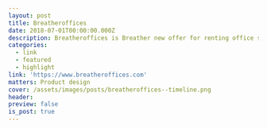 ```yaml
---
layout: post
title: Breatheroffices
date: 2018-07-01T00:00:00.000Z
description: Breatheroffices is Breather new offer for renting office spaces.
categories:
  - link
  - featured
  - highlight
link: 'https://www.breatheroffices.com'
matters: Product design
cover: /assets/images/posts/breatheroffices--timeline.png
header:
preview: false
is_post: true
---
```

